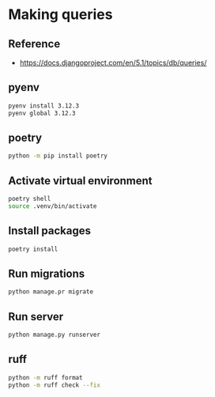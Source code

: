 # Making queries

## Reference

- https://docs.djangoproject.com/en/5.1/topics/db/queries/

## pyenv

```sh
pyenv install 3.12.3
pyenv global 3.12.3
```

## poetry

```sh
python -m pip install poetry
```

## Activate virtual environment

```sh
poetry shell
source .venv/bin/activate
```

## Install packages

```sh
poetry install
```

## Run migrations

```sh
python manage.pr migrate
```

## Run server

```sh
python manage.py runserver
```

## ruff

```sh
python -m ruff format
python -m ruff check --fix
```
